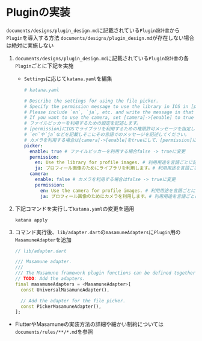 # Pluginの実装

`documents/designs/plugin_design.md`に記載されている`Plugin設計書`から`Plugin`を導入する方法
`documents/designs/plugin_design.md`が存在しない場合は絶対に実施しない

1. `documents/designs/plugin_design.md`に記載されている`Plugin設計書`の各`Plugin`ごとに下記を実施
    - `Settings`に応じて`katana.yaml`を編集

      ```yaml
      # katana.yaml

      # Describe the settings for using the file picker.
      # Specify the permission message to use the library in IOS in [permission].
      # Please include `en`, `ja`, etc. and write the message in that language there.
      # If you want to use the camera, set [camera]->[enable] to true and specify the permission message to use the camera in [permission].
      # ファイルピッカーを利用するための設定を記述します。
      # [permission]にIOSでライブラリを利用するための権限許可メッセージを指定します。
      # `en`や`ja`などを記載しそこにその言語でのメッセージを記述してください。
      # カメラを利用する場合は[camera]->[enable]をtrueにして、[permission]にカメラを利用するための権限許可メッセージを指定して下さい。
      picker:
        enable: true # ファイルピッカーを利用する場合false -> trueに変更
        permission:
          en: Use the library for profile images. # 利用用途を言語ごとに記載。
          ja: プロフィール画像のためにライブラリを利用します。# 利用用途を言語ごとに記載。
        camera:
          enable: false # カメラを利用する場合はfalse -> trueに変更
          permission:
            en: Use the camera for profile images. # 利用用途を言語ごとに記載。
            ja: プロフィール画像のためにカメラを利用します。# 利用用途を言語ごとに記載。
      ```

2. 下記コマンドを実行して`katana.yaml`の変更を適用

    ```shell
    katana apply
    ```

3. コマンド実行後、`lib/adapter.dart`の`masamuneAdapters`に`Plugin`用の`MasamuneAdapter`を追加

    ```dart
    // lib/adapter.dart

    /// Masamune adapter.
    ///
    /// The Masamune framework plugin functions can be defined together.
    // TODO: Add the adapters.
    final masamuneAdapters = <MasamuneAdapter>[
      const UniversalMasamuneAdapter(),

      // Add the adapter for the file picker.
      const PickerMasamuneAdapter(),
    ];
    ```

- FlutterやMasamuneの実装方法の詳細や細かい制約については`documents/rules/**/*.md`を参照

